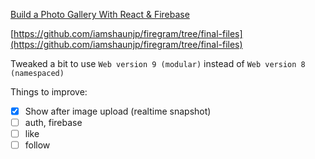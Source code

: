 [Build a Photo Gallery With React & Firebase](https://youtu.be/vUe91uOx7R0)

[https://github.com/iamshaunjp/firegram/tree/final-files](https://github.com/iamshaunjp/firegram/tree/final-files)

Tweaked a bit to use `Web version 9 (modular)` instead of `Web version 8 (namespaced)`

Things to improve:
- [x] Show after image upload (realtime snapshot)
- [ ] auth, firebase
- [ ] like
- [ ] follow